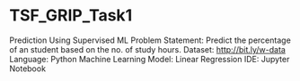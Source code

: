 # TSF_GRIP_Task1
Prediction Using Supervised ML
Problem Statement: Predict the percentage of an student based on the no. of study hours.
Dataset: http://bit.ly/w-data
Language: Python
Machine Learning Model: Linear Regression
IDE: Jupyter Notebook
